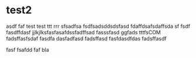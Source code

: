 test2
=====
asdf
faf
test
test
ttt
rrr
sfsadfsa
fsdfsadsddsdsfasd
fdaffdsafsdaffsda
sf
fsdf
fasdffdasf
jjlkjlksfasfasafdssfadffsad
fasssfasd
ggfads
tttfsCOM
fadsffasfsdaf
fasdfa
dasfadfasd
fadsffasd
fasfdasdfdas
fadsffasdf

fasf
fsafdd
faf
bla
